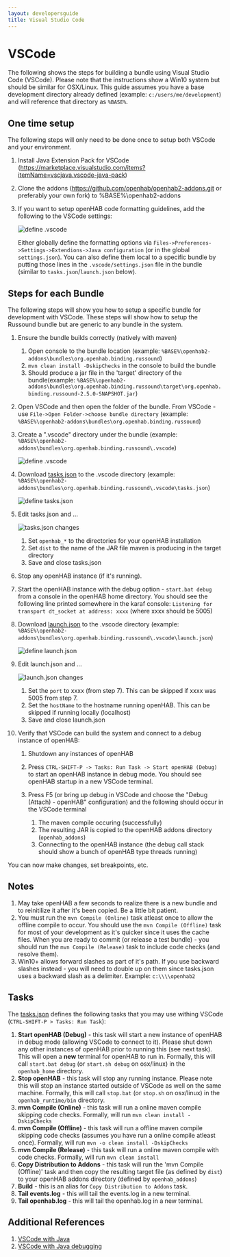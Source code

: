 ```yaml
---
layout: developersguide
title: Visual Studio Code
---
```


# VSCode

The following shows the steps for building a bundle using Visual Studio Code (VSCode).  Please note that the instructions show a Win10 system but should be similar for OSX/Linux.  This guide assumes you have a base development directory already defined (example: `c:/users/me/development`) and will reference that directory as `%BASE%`.

## One time setup

The following steps will only need to be done once to setup both VSCode and your environment.

1. Install Java Extension Pack for VSCode (https://marketplace.visualstudio.com/items?itemName=vscjava.vscode-java-pack)
   
2. Clone the addons (https://github.com/openhab/openhab2-addons.git or preferably your own fork) to %BASE%\openhab2-addons
   
3. If you want to setup openHAB code formatting guidelines, add the following to the VSCode settings:
         
    ![define .vscode](images/ide_setup_vscode_settings.png)

    Either globally define the formatting options via ```Files->Preferences->Settings->Extendions->Java configuration``` (or in the global ```settings.json```).  You can also define them local to a specific bundle by putting those lines in the ```.vscode/settings.json``` file in the bundle (similar to ```tasks.json```/```launch.json``` below).

## Steps for each Bundle

The following steps will show you how to setup a specific bundle for development with VSCode.  These steps will show how to setup the Russound bundle but are generic to any bundle in the system.

1. Ensure the bundle builds correctly (natively with maven)
   1. Open console to the bundle location (example: `%BASE%\openhab2-addons\bundles\org.openhab.binding.russound`)
   2. `mvn clean install -DskipChecks` in the console to build the bundle
   3. Should produce a jar file in the 'target' directory of the bundle(example: `%BASE%\openhab2-addons\bundles\org.openhab.binding.russound\target\org.openhab.binding.russound-2.5.0-SNAPSHOT.jar`)
   
2. Open VSCode and then open the folder of the bundle.  From VSCode - use `File->Open Folder->choose bundle directory` (example: `%BASE%\openhab2-addons\bundles\org.openhab.binding.russound`)
   
3. Create a ".vscode" directory under the bundle (example: `%BASE%\openhab2-addons\bundles\org.openhab.binding.russound\.vscode`)
      
    ![define .vscode](images/ide_setup_vscode_folder.png)

4. Download [tasks.json](https://raw.githubusercontent.com/openhab/openhab-docs/master/developers/ide/examples/vscode/tasks.json) to the .vscode directory (example: `%BASE%\openhab2-addons\bundles\org.openhab.binding.russound\.vscode\tasks.json`)
   
    ![define tasks.json](./images/ide_setup_vscode_folder_tasks.png)
   
5. Edit tasks.json and ...
   
    ![tasks.json changes](./images/ide_setup_vscode_tasks.png)

   1. Set `openhab_*` to the directories for your openHAB installation 
   2. Set `dist` to the name of the JAR file maven is producing in the target directory
   3. Save and close tasks.json
   
6. Stop any openHAB instance (if it's running).
   
7.  Start the openHAB instance with the debug option - `start.bat debug` from a console in the openHAB home directory.  You should see the following line printed somewhere in the karaf console:
	`Listening for transport dt_socket at address: xxxx` (where xxxx should be 5005)

8.  Download [launch.json](https://raw.githubusercontent.com/openhab/openhab-docs/master/developers/ide/examples/vscode/launch.json) to the .vscode directory  (example: `%BASE%\openhab2-addons\bundles\org.openhab.binding.russound\.vscode\launch.json`)

    ![define launch.json](./images/ide_setup_vscode_folder_launch.png)

9.  Edit launch.json and ...
    
    ![launch.json changes](./images/ide_setup_vscode_launch.png)

    1. Set the `port` to xxxx (from step 7).  This can be skipped if xxxx was 5005 from step 7.
    2. Set the `hostName` to the hostname running openHAB.  This can be skipped if running locally (localhost)
    3. Save and close launch.json

10. Verify that VSCode can build the system and connect to a debug instance of openHAB:
    
    1. Shutdown any instances of openHAB
    2. Press `CTRL-SHIFT-P -> Tasks: Run Task -> Start openHAB (Debug)` to start an openHAB instance in debug mode.  You should see openHAB startup in a new VSCode terminal.
    3. Press F5 (or bring up debug in VSCode and choose the "Debug (Attach) - openHAB" configuration) and the following should occur in the VSCode terminal

        1. The maven compile occuring (successfully)
        2. The resulting JAR is copied to the openHAB addons directory (`openhab_addons`)
        3. Connecting to the openHAB instance (the debug call stack should show a bunch of openHAB type threads running)
   
You can now make changes, set breakpoints, etc.

## Notes

1. May take openHAB a few seconds to realize there is a new bundle and to reinitilize it after it's been copied.  Be a little bit patient.
2. You must run the `mvn Compile (Online)` task atleast once to allow the offline compile to occur.  You should use the `mvn Compile (Offline)` task for most of your development as it's quicker since it uses the cache files.  When you are ready to commit (or release a test bundle) - you should run the `mvn Compile (Release)` task to include code checks (and resolve them).
3. Win10+ allows forward slashes as part of it's path.  If you use backward slashes instead - you will need to double up on them since tasks.json uses a backward slash as a delimiter.  Example: `c:\\\\openhab2`
   
## Tasks

The [tasks.json](examples/vscode/tasks.json) defines the following tasks that you may use withing VSCode (`CTRL-SHIFT-P > Tasks: Run Task`):

1. **Start openHAB (Debug)** - this task will start a new instance of openHAB in debug mode (allowing VSCode to connect to it).  Please shut down any other instances of openHAB prior to running this (see next task).  This will open a **new** terminal for openHAB to run in.  Formally, this will call `start.bat debug` (or `start.sh debug` on osx/linux) in the `openhab_home` directory.
2. **Stop openHAB** - this task will stop any running instance.  Please note this will stop an instance started outside of VSCode as well on the same machine.  Formally, this will call `stop.bat` (or `stop.sh` on osx/linux) in the `openhab_runtime/bin` directory.
3. **mvn Compile (Online)** - this task will run a online maven compile skipping code checks.  Formally, will run `mvn clean install -DskipChecks`
4. **mvn Compile (Offline)** - this task will run a offline maven compile skipping code checks (assumes you have run a online compile atleast once).  Formally, will run `mvn -o clean install -DskipChecks`
5. **mvn Compile (Release)** - this task will run a online maven compile with code checks.  Formally, will run `mvn clean install`
6. **Copy Distribution to Addons** - this task will run the 'mvn Compile (Offline)' task and then copy the resulting target file (as defined by `dist`) to your openHAB addons directory (defined by `openhab_addons`)
7. **Build** - this is an alias for `Copy Distribution to Addons` task.
8. **Tail events.log** - this will tail the events.log in a new terminal.
9. **Tail openhab.log** - this will tail the openhab.log in a new terminal.
	
## Additional References

1. [VSCode with Java](https://code.visualstudio.com/docs/languages/java)
2. [VSCode with Java debugging](https://code.visualstudio.com/docs/java/java-debugging)

